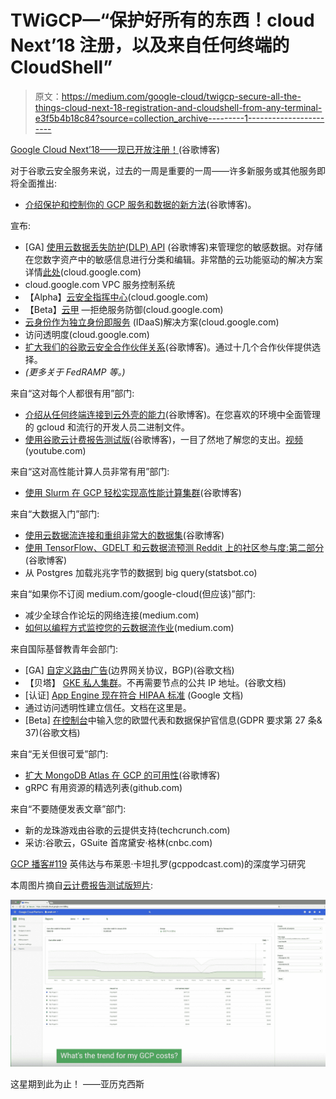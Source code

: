 # TWiGCP—“保护好所有的东西！cloud Next’18 注册，以及来自任何终端的 CloudShell”

> 原文：<https://medium.com/google-cloud/twigcp-secure-all-the-things-cloud-next-18-registration-and-cloudshell-from-any-terminal-e3f5b4b18c84?source=collection_archive---------1----------------------->

[Google Cloud Next’18——现已开放注册！](http://goo.gl/QXE18x)(谷歌博客)

对于谷歌云安全服务来说，过去的一周是重要的一周——许多新服务或其他服务即将全面推出:

*   [介绍保护和控制你的 GCP 服务和数据的新方法](http://goo.gl/sMQUfC)(谷歌博客)。

宣布:

*   [GA] [使用云数据丢失防护(DLP) API](http://goo.gl/J1Vwsx) (谷歌博客)来管理您的敏感数据。对存储在您数字资产中的敏感信息进行分类和编辑。非常酷的云功能驱动的解决方案详情[此处](http://goo.gl/5n9Eww)(cloud.google.com)
*   cloud.google.com VPC 服务控制系统
*   【Alpha】[云安全指挥中心](http://goo.gl/XX4Vt2)(cloud.google.com)
*   【Beta】[云甲](http://goo.gl/4akBCR) —拒绝服务防御(cloud.google.com)
*   [云身份作为独立身份即服务](http://goo.gl/qZLK91) (IDaaS)解决方案(cloud.google.com)
*   访问透明度(cloud.google.com)
*   [扩大我们的谷歌云安全合作伙伴关系](http://goo.gl/SuRgb5)(谷歌博客)。通过十几个合作伙伴提供选择。
*   *(更多关于 FedRAMP 等。)*

来自“这对每个人都很有用”部门:

*   [介绍从任何终端连接到云外壳的能力](http://goo.gl/KJ4e9K)(谷歌博客)。在您喜欢的环境中全面管理的 gcloud 和流行的开发人员二进制文件。
*   [使用谷歌云计费报告测试版](http://goo.gl/6TcdLk)(谷歌博客)，一目了然地了解您的支出。[视频](http://goo.gl/3tUkLj)(youtube.com)

来自“这对高性能计算人员非常有用”部门:

*   [使用 Slurm 在 GCP 轻松实现高性能计算集群](http://goo.gl/cDLWQ1)(谷歌博客)

来自“大数据入门”部门:

*   [使用云数据流连接和重组非常大的数据集](http://goo.gl/Riy2xf)(谷歌博客)
*   [使用 TensorFlow、GDELT 和云数据流预测 Reddit 上的社区参与度:第二部分](http://goo.gl/HjDQTL)(谷歌博客)
*   从 Postgres 加载兆兆字节的数据到 big query(statsbot.co)

来自“如果你不订阅 medium.com/google-cloud(但应该)”部门:

*   减少全球合作论坛的网络连接(medium.com)
*   [如何以编程方式监控您的云数据流作业](http://goo.gl/Krnbco)(medium.com)

来自国际基督教青年会部门:

*   [GA] [自定义路由广告](http://goo.gl/QvPQXQ)(边界网关协议，BGP)(谷歌文档)
*   【贝塔】 [GKE 私人集群](http://goo.gl/Hn5Roj)。不再需要节点的公共 IP 地址。(谷歌文档)
*   [认证] [App Engine 现在符合 HIPAA 标准](http://goo.gl/cKaPMV) (Google 文档)
*   通过访问透明性建立信任。文档在这里是。
*   [Beta] [在控制台](http://goo.gl/VF8ue6)中输入您的欧盟代表和数据保护官信息(GDPR 要求第 27 条& 37)(谷歌文档)

来自“无关但很可爱”部门:

*   [扩大 MongoDB Atlas 在 GCP 的可用性](http://goo.gl/BPk1it)(谷歌博客)
*   gRPC 有用资源的精选列表(github.com)

来自“不要随便发表文章”部门:

*   新的龙珠游戏由谷歌的云提供支持(techcrunch.com)
*   采访:谷歌云，GSuite 首席黛安·格林(cnbc.com)

[GCP 播客#119](http://goo.gl/PqVkkE) 英伟达与布莱恩·卡坦扎罗(gcppodcast.com)的深度学习研究

本周图片摘自[云计费报告测试版短片](http://goo.gl/3tUkLj):

![](img/c1103d0e5f74560551f0a2c921afe65c.png)

这星期到此为止！
——亚历克西斯
